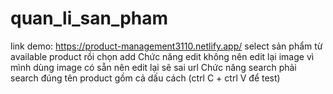 # quan_li_san_pham
link demo: https://product-management3110.netlify.app/
select sản phẩm từ available product rồi chọn add
Chức năng edit không nên edit lại image vì mình dùng image có sẵn nên edit lại sẽ sai url
Chức năng search phải search đúng tên product gồm cả dấu cách (ctrl C + ctrl V để test)
